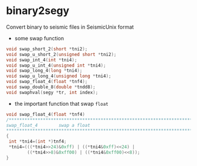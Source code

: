 # binary2segy
Convert binary to seismic files in SeismicUnix format
* some swap function
```c
void swap_short_2(short *tni2);
void swap_u_short_2(unsigned short *tni2);
void swap_int_4(int *tni4);
void swap_u_int_4(unsigned int *tni4);
void swap_long_4(long *tni4);
void swap_u_long_4(unsigned long *tni4);
void swap_float_4(float *tnf4);
void swap_double_8(double *tndd8);
void swaphval(segy *tr, int index);
```

* the important function that  swap ```float```

```cpp
void swap_float_4(float *tnf4)
/**************************************************************************
swap_float_4		swap a float
***************************************************************************/
{
 int *tni4=(int *)tnf4;
 *tni4=(((*tni4>>24)&0xff) | ((*tni4&0xff)<<24) |
	    ((*tni4>>8)&0xff00) | ((*tni4&0xff00)<<8));
}
```
